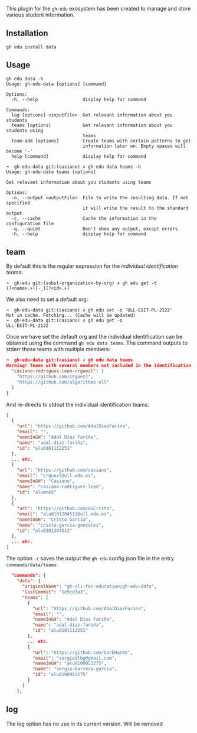 This plugin for the ``gh-edu`` exosystem has been created to manage and store various student information.

## Installation

```
gh edu install data
```

## Usage

```
gh edu data -h 
Usage: gh-edu-data [options] [command]

Options:
  -h, --help                 display help for command

Commands:
  log [options] <inputFile>  Get relevant information about you students
  teams [options]            Get relevant information about you students using
                             teams
  team-add [options]         Create teams with certain patterns to get
                             information later on. Empty spaces will become '-'
  help [command]             display help for command
```

```
➜  gh-edu-data git:(casiano) ✗ gh edu data teams -h
Usage: gh-edu-data teams [options]

Get relevant information about you students using teams

Options:
  -o, --output <outputFile>  File to write the resulting data. If not specified
                             it will write the result to the standard output
  -c, --cache                Cache the information in the configuration file
  -q, --quiet                Don't show any output, except errors
  -h, --help                 display help for command
```


## team

By default this is the regular expression for the *individual identification teams*:

```
➜  gh-edu git:(subst-organization-by-org) ✗ gh edu get -t
(?<name>.+)[-_](?<id>.+)
``` 

We also need to set a default org:

```
➜  gh-edu-data git:(casiano) ✗ gh edu set -o 'ULL-ESIT-PL-2122'
Not in cache. Fetching... (Cache will be updated)
➜  gh-edu-data git:(casiano) ✗ gh edu get -o
ULL-ESIT-PL-2122
```

Once we have set the default org and the individual identification can be obtained using the command `gh edu data teams`.
The command outputs to stderr those teams with multiple members:

```json
➜  gh-edu-data git:(casiano) ✗ gh edu data teams
Warning! Teams with several members not included in the identification process: {
  "casiano-rodriguez-leon-crguezl": [
    "https://github.com/crguezl",
    "https://github.com/algorithms-ull"
  ]
}
```

And re-directs to stdout the individual identification teams:

```json
[
  {
    "url": "https://github.com/AdalDiazFarina",
    "email": "",
    "nameInGH": "Adal Díaz Fariña",
    "name": "adal-diaz-fariña",
    "id": "alu0101112251"
  },
  ... etc.
  {
    "url": "https://github.com/casiano",
    "email": "crguezl@ull.edu.es",
    "nameInGH": "Casiano",
    "name": "casiano-rodriguez-leon",
    "id": "alumno5"
  },
  {
    "url": "https://github.com/GGCristo",
    "email": "alu0101204512@ull.edu.es",
    "nameInGH": "Cristo García",
    "name": "cristo-garcia-gonzalez",
    "id": "alu0101204512"
  },
  ... etc.
]
```

The option `-c` saves the output the `gh-edu` config json file in the entry 
`commands/data/teams`:

```json
  "commands": {
    "data": {
      "originalName": "gh-cli-for-education/gh-edu-data",
      "lastCommit": "1e5cd3a3",
      "teams": [
        {
          "url": "https://github.com/AdalDiazFarina",
          "email": "",
          "nameInGH": "Adal Díaz Fariña",
          "name": "adal-diaz-fariña",
          "id": "alu0101112251"
        },
        ... etc.
        {
          "url": "https://github.com/CorEHarD5",
          "email": "sergiodlbg@gmail.com",
          "nameInGH": "alu0100953275",
          "name": "sergio-barrera-garcia",
          "id": "alu0100953275"
        }
      ]
    },
```

## log

The log option has no use in its current version. Will be removed